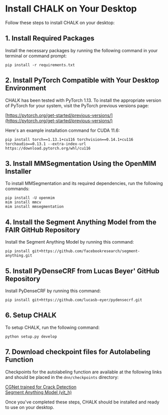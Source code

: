 Install CHALK on Your Desktop
=============================

Follow these steps to install CHALK on your desktop:

1\. Install Required Packages
-----------------------------

Install the necessary packages by running the following command in your terminal or command prompt:

```
pip install -r requirements.txt
```

2\. Install PyTorch Compatible with Your Desktop Environment
------------------------------------------------------------

CHALK has been tested with PyTorch 1.13. To install the appropriate version of PyTorch for your system, visit the PyTorch previous versions page:

[https://pytorch.org/get-started/previous-versions/](https://pytorch.org/get-started/previous-versions/)

Here's an example installation command for CUDA 11.6:


```
pip install torch==1.13.1+cu116 torchvision==0.14.1+cu116 torchaudio==0.13.1 --extra-index-url https://download.pytorch.org/whl/cu116
```

3\. Install MMSegmentation Using the OpenMIM Installer
------------------------------------------------------

To install MMSegmentation and its required dependencies, run the following commands:


```
pip install -U openmim
mim install mmcv 
mim install mmsegmentation
```

4\. Install the Segment Anything Model from the FAIR GitHub Repository
----------------------------------------------------------------------

Install the Segment Anything Model by running this command:


```
pip install git+https://github.com/facebookresearch/segment-anything.git
```

5\. Install PyDenseCRF from Lucas Beyer' GitHub Repository
----------------------------------------------------------

Install PyDenseCRF by running this command:

```
pip install git+https://github.com/lucasb-eyer/pydensecrf.git
```

6\. Setup CHALK 
---------------

To setup CHALK, run the following command:

```
python setup.py develop
```

7\. Download checkpoint files for Autolabeling Function 
-------------------------------------------------------

Checkpoints for the autolabeling function are available at the following links and should be placed in the `dnn/checkpoints` directory:

[CGNet trained for Crack Detection](https://www.dropbox.com/s/okikp25lw58jg8y/cgnet.pth?dl=0)\
[Segment Anything Model (vit_h)](https://dl.fbaipublicfiles.com/segment_anything/sam_vit_h_4b8939.pth)

Once you've completed these steps, CHALK should be installed and ready to use on your desktop.